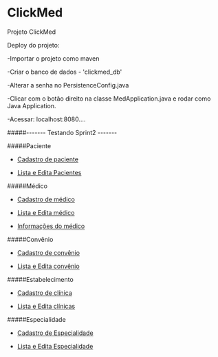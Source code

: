# ClickMed
Projeto ClickMed

Deploy do projeto:
  
  -Importar o projeto como maven
  
  -Criar o banco de dados - 'clickmed_db'
  
  -Alterar a senha no PersistenceConfig.java
  
  -Clicar com o botão direito na classe MedApplication.java e rodar como Java Application.
  
  -Acessar: localhost:8080....

  




  
#####------- Testando Sprint2 -------

#####Paciente
- [Cadastro de paciente](http://localhost:8080/novoPaciente)
	
- [Lista e Edita Pacientes](http://localhost:8080/listaPacientes)


#####Médico
- [Cadastro de médico](http://localhost:8080/novoMedico)
	
- [Lista e Edita médico](http://localhost:8080/listaMedicos)

- [Informações do médico](http://localhost:8080/infosMedico)

#####Convênio
- [Cadastro de convênio](http://localhost:8080/novoConvenio)

- [Lista e Edita convênio](http://localhost:8080/listaConvenios)


#####Estabelecimento
- [Cadastro de clínica](http://localhost:8080/novaClinica)

- [Lista e Edita clínicas](http://localhost:8080/listaClinicas)



#####Especialidade
- [Cadastro de Especialidade](http://localhost:8080/novaEspecialidade)

- [Lista e Edita Especialidade](http://localhost:8080/listaEspecialidades)



